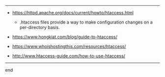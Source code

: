 
---

- https://httpd.apache.org/docs/current/howto/htaccess.html
    - .htaccess files provide a way to make configuration changes on a per-directory basis.

- https://www.hongkiat.com/blog/guide-to-htaccess/
- https://www.whoishostingthis.com/resources/htaccess/
- http://www.htaccess-guide.com/how-to-use-htaccess/

---
end
